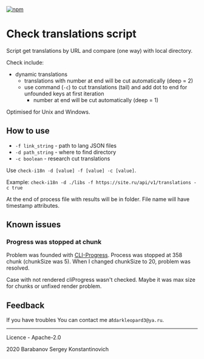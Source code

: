 [![npm](https://img.shields.io/npm/v/check-i18n)](https://www.npmjs.com/package/check-i18n)

# Check translations script

Script get translations by URL and compare (one way) with local directory.

Check include:
* dynamic translations
  * translations with number at end will be cut automatically (deep = 2)
  * use command (`-c`) to cut translations (tail) and add dot to end for unfounded keys at first iteration
    * number at end will be cut automatically (deep = 1)

Optimised for Unix and Windows.

## How to use

* `-f link_string` - path to lang JSON files
* `-d path_string` - where to find directory
* `-c boolean` - research cut translations

Use `check-i18n -d [value] -f [value] -c [value]`.

Example: `check-i18n -d ./libs -f https://site.ru/api/v1/translations -c true`

At the end of process file with results will be in folder.
File name will have timestamp attributes.

## Known issues

### Progress was stopped at chunk
Problem was founded with [CLI-Progress](https://www.npmjs.com/package/cli-progress#options-1). 
Process was stopped at 358 chunk (chunkSize was 5).
When I changed chunkSize to 20, problem was resolved.

Case with not rendered cliProgress wasn't checked.
Maybe it was max size for chunks or unfixed render problem.

## Feedback

If you have troubles You can contact me at`darkleopard3@ya.ru`.

---

Licence - Apache-2.0

2020 Barabanov Sergey Konstantinovich 
